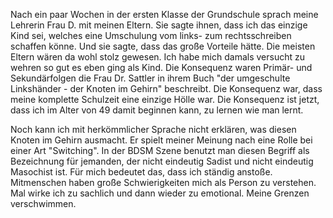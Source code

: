 Nach ein paar Wochen in der ersten Klasse der Grundschule sprach meine Lehrerin Frau D. mit meinen Eltern.
Sie sagte ihnen, dass ich das einzige Kind sei, welches eine Umschulung vom links- zum rechtsschreiben schaffen könne.
Und sie sagte, dass das große Vorteile hätte.
Die meisten Eltern wären da wohl stolz gewesen.
Ich habe mich damals versucht zu wehren so gut es eben ging als Kind.
Die Konsequenz waren Primär- und Sekundärfolgen die Frau Dr. Sattler in ihrem Buch "der umgeschulte Linkshänder - der Knoten im Gehirn" beschreibt.
Die Konsequenz war, dass meine komplette Schulzeit eine einzige Hölle war.
Die Konsequenz ist jetzt, dass ich im Alter von 49 damit beginnen kann, zu lernen wie man lernt.

Noch kann ich mit herkömmlicher Sprache nicht erklären, was diesen Knoten im Gehirn ausmacht.
Er spielt meiner Meinung nach eine Rolle bei einer Art "Switching".
In der BDSM Szene benutzt man diesen Begriff als Bezeichnung für jemanden, der nicht eindeutig Sadist und nicht eindeutig Masochist ist.
Für mich bedeutet das, dass ich ständig anstoße.
Mitmenschen haben große Schwierigkeiten mich als Person zu verstehen.
Mal wirke ich zu sachlich und dann wieder zu emotional.
Meine Grenzen verschwimmen.
